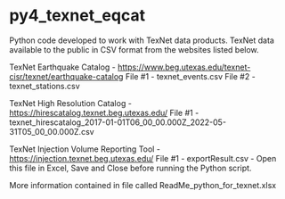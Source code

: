 # py4_texnet_eqcat
Python code developed to work with TexNet data products.
TexNet data available to the public in CSV format from the websites listed below.

TexNet Earthquake Catalog - https://www.beg.utexas.edu/texnet-cisr/texnet/earthquake-catalog
File #1 - texnet_events.csv
File #2 - texnet_stations.csv

TexNet High Resolution Catalog -  https://hirescatalog.texnet.beg.utexas.edu/
File #1 - texnet_hirescatalog_2017-01-01T06_00_00.000Z_2022-05-31T05_00_00.000Z.csv

TexNet Injection Volume Reporting Tool - https://injection.texnet.beg.utexas.edu/
File #1 - exportResult.csv - Open this file in Excel, Save and Close before running the Python script.

More information contained in file called ReadMe_python_for_texnet.xlsx
